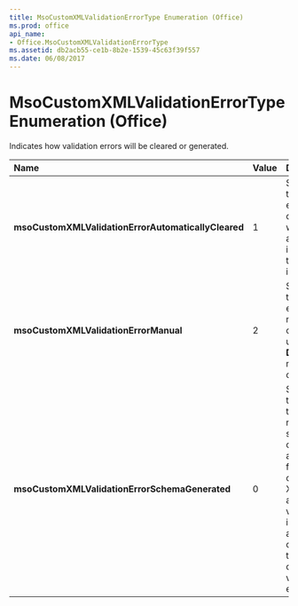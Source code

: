 ```yaml
---
title: MsoCustomXMLValidationErrorType Enumeration (Office)
ms.prod: office
api_name:
- Office.MsoCustomXMLValidationErrorType
ms.assetid: db2acb55-ce1b-8b2e-1539-45c63f39f557
ms.date: 06/08/2017
---
```



# MsoCustomXMLValidationErrorType Enumeration (Office)

Indicates how validation errors will be cleared or generated.



|**Name**|**Value**|**Description**|
|:-----|:-----|:-----|
|**msoCustomXMLValidationErrorAutomaticallyCleared**|1|Specifies that the error will clear itself whenever any change is made to the node it is bound to. |
|**msoCustomXMLValidationErrorManual**|2|Specifies that the error will not be cleared until the  **Delete** method is called.|
|**msoCustomXMLValidationErrorSchemaGenerated**|0|Specifies that where there is a non-empty schema collection available for the custom XML part and validation is in effect, any changes to the part will cause validation errors.|

